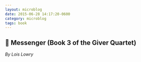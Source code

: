 ```yaml
---
layout: microblog
date: 2015-06-28 14:17:20-0600
category: microblog
tags: book
---
```

## 📖 Messenger (Book 3 of the Giver Quartet)
*By Lois Lowry*
